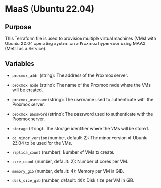 # MaaS (Ubuntu 22.04)

## Purpose
This Terraform file is used to provision multiple virtual machines (VMs) with Ubuntu 22.04 operating system on a Proxmox hypervisor using MAAS (Metal as a Service).

## Variables

- `proxmox_addr` (string): The address of the Proxmox server.

- `proxmox_node` (string): The name of the Proxmox node where the VMs will be created.

- `proxmox_username` (string): The username used to authenticate with the Proxmox server.

- `proxmox_password` (string): The password used to authenticate with the Proxmox server.

- `storage` (string): The storage identifier where the VMs will be stored.

- `os_minor_version` (number, default: 2): The minor version of Ubuntu 22.04 to be used for the VMs.

- `replica_count` (number): Number of VMs to create.

- `core_count` (number, default: 2): Number of cores per VM.

- `memory_gib` (number, default: 4): Memory per VM in GiB.

- `disk_size_gib` (number, default: 40): Disk size per VM in GiB.
